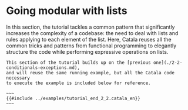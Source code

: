# Going modular with lists

In this section, the tutorial tackles a common pattern that significantly
increases the complexity of a codebase: the need to deal with lists and rules
applying to each element of the list. Here, Catala reuses all the common tricks
and patterns from functional programming to elegantly structure the code while
performing expressive operations on lists.

~~~~~~admonish info collapsible=true title="Recap of the previous section"
This section of the tutorial builds up on the [previous one](./2-2-conditionals-exceptions.md),
and will reuse the same running example, but all the Catala code necessary
to execute the example is included below for reference.

~~~
{{#include ../examples/tutorial_end_2_2.catala_en}}
~~~
~~~~~~

